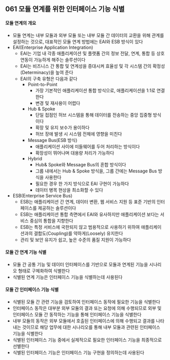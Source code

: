 ## 061 모듈 연계를 위한 인터페이스 기능 식별

#### 모듈 연계의 개요

- 모듈 연계는 내부 모듈과 외부 모듈 또는 내부 모듈 간 데이터의 교환을 위해 관계를 설정하는 것으로, 대표적인 모듈 연계 방법에는 EAI와 ESB 방식이 있다
- EAI(Enterprise Application Integration)
  - EAI는 기업 내 각종 애플리케이션 및 플랫폼 간의 정보 전달, 연계, 통합 등 상호 연동이 가능하게 해주는 솔루션이다
  - EAI는 비즈니스 간 통합 및 연계성을 증대시켜 효율성 및 각 시스템 간의 확정성(Determinacy)을 높여 준다
  - EAI의 구축 유형은 다음과 같다
    - Point-to-Point
      - 가장 기본적인 애플리케이션 통합 방식으로, 애플리케이션을 1:1로 연결한다
      - 변경 및 재사용이 어렵다
    - Hub & Spoke
      - 단일 접점인 허브 시스템을 통해 데이터를 전송하는 중앙 집중형 방식이다
      - 확장 및 유지 보수가 용이하다
      - 허브 장애 발생 시 시스템 전체에 영향을 미친다
    - Message Bus(ESB 방식)
      - 애플리케이션 사이에 미들웨어를 두어 처리하는 방식이다
      - 확장성이 뛰어나며 대용량 처리가 가능하다
    - Hybrid
      - Hub& Spoke와 Message Bus의 혼합 방식이다
      - 그룹 내에서는 Hub & Spoke 방식을, 그룹 간에는 Message Bus 방식을 사용한다
      - 필요한 경우 한 가지 방식으로 EAI 구현이 가능하다
      - 데이터 병목 현상을 최소화할 수 있다
- ESB(Enterprise Service Bus)
  - ESB는 애플리케이션 간 연계, 데이터 변환, 웹 서비스 지원 등 표준 기반의 인터페이스를 제공하는 솔루션이다
  - ESB는 애플리케이션 통합 측면에서 EAI와 유사하지만 애플리케이션 보다는 서비스 중심의 통합을 지향한다
  - ESB는 특정 서비스에 국한되지 않고 범용적으로 사용하기 위하여 애플리케이션과의 결합도(Coupling)를 약하게(Loosely) 유지한다
  - 관리 및 보안 유지가 쉽고, 높은 수준의 품질 지원이 가능하다



#### 모듈 간 연계 기능 식별

- 모듈 간 공통 기능 및 데이터 인터페이스를 기반으로 모듈과 연계된 기능을 시나리오 형태로 구체화하여 식별한다
- 식별된 연계 기능은 인터페이스 기능을 식별하는데 사용된다



#### 모듈 간 인터페이스 기능 식별

- 식별된 모듈 간 관련 기능을 검토하여 인터페이스 동작에 필요한 기능을 식별한다
- 인터페이스 동작은 대부분 외부 모듈의 결과 또는 요청에 의해 수행되므로 외부 및 인터페이스 모듈 간 동작하는 기능을 통해 인터페이스 기능을 식별한다
- 내부 모듈의 동작은 외부 모듈에서 호출된 인터페이스에 의해 수행되고 결과를 나타내는 것이므로 해당 업무에 대한 시나리오를 통해 내부 모듈과 관련된 인터페이스 기능을 식별한다
- 식별된 인터페이스 기능 중에서 실제적으로 필요한 인터페이스 기능을 최종적으로 선별한다
- 식별된 인터페이스 기능은 인터페이스 기능 구현을 정의하는데 사용된다